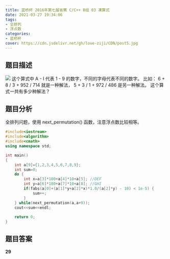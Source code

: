 ```yaml
---
title: 蓝桥杯 2016年第七届省赛 C/C++ B组 03 凑算式
date: 2021-03-27 19:34:06
tags:
- 全排列
- 浮点数
categories:
- 蓝桥杯
cover: https://cdn.jsdelivr.net/gh/love-ziji/CDN/post5.jpg
---
```


## 题目描述

![](https://cdn.jsdelivr.net/gh/love-ziji/LANQIAO/201603.jpg)
这个算式中 A - I 代表 1 - 9 的数字，不同的字母代表不同的数字。
比如：
6 + 8 / 3 + 952 / 714 就是一种解法，
5 + 3 / 1 + 972 / 486 是另一种解法。
这个算式一共有多少种解法？

## 题目分析

全排列问题，使用 next_permutation() 函数，注意浮点数比较相等。

```c++
#include<iostream>
#include<algorithm>
#include<cmath>
using namespace std;

int main()
{
	int a[9]={1,2,3,4,5,6,7,8,9};
	int sum=0;
	do {
		int x=a[3]*100+a[4]*10+a[5]; //DEF
		int y=a[6]*100+a[7]*10+a[8]; //GHI
		if(fabs(a[0]+(a[1]*y+a[2]*x)*1.0/(a[2]*y) - 10) < 1e-5) {
			sum++;
		}
	} while(next_permutation(a,a+9));
	cout<<sum<<endl;
	
	return 0;
}
```

## 题目答案

**29**


